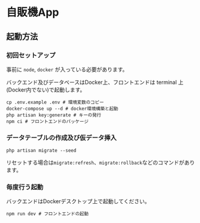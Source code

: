 # 自販機App

## 起動方法

### 初回セットアップ

事前に `node`, `docker` が入っている必要があります。

バックエンド及びデータベースはDocker上、フロントエンドは terminal 上(Docker内でない)で起動します。

```shell
cp .env.example .env # 環境変数のコピー
docker-compose up --d # docker環境構築と起動
php artisan key:generate # キーの発行
npm ci # フロントエンドのパッケージ
```

### データテーブルの作成及び仮データ挿入

```shell
php artisan migrate --seed
```

リセットする場合は`migrate:refresh`、`migrate:rollback`などのコマンドがあります。

### 毎度行う起動

バックエンドはDockerデスクトップ上で起動してください。

```shell
npm run dev # フロントエンドの起動
```
